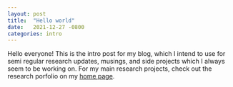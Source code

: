 ```yaml
---
layout: post
title:  "Hello world"
date:   2021-12-27 -0800
categories: intro
---
```


Hello everyone! This is the intro post for my blog, which I intend to use for semi regular research updates, musings, and side projects which I always seem to be working on. For my main research projects, check out the research porfolio on my [home page](https://shashankdholakia.github.io).
